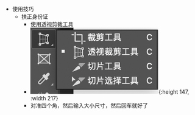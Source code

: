 - 使用技巧
	- 扶正身份证
		- 使用透视剪裁工具
		- ![image.png](../assets/image_1637072629564_0.png){:height 147, :width 217}
		- 对准四个角，然后输入大小尺寸，然后回车就好了